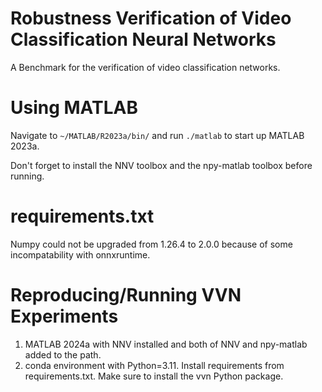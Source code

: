 # Robustness Verification of Video Classification Neural Networks
A Benchmark for the verification of video classification networks. 

# Using MATLAB
Navigate to `~/MATLAB/R2023a/bin/` and run `./matlab` to start up MATLAB 2023a. 

Don't forget to install the NNV toolbox and the npy-matlab toolbox before running.

# requirements.txt
Numpy could not be upgraded from 1.26.4 to 2.0.0 because of some incompatability with onnxruntime.

# Reproducing/Running VVN Experiments
1. MATLAB 2024a with NNV installed and both of NNV and npy-matlab added to the path.
2. conda environment with Python=3.11. Install requirements from requirements.txt. Make sure to install the vvn Python package.

